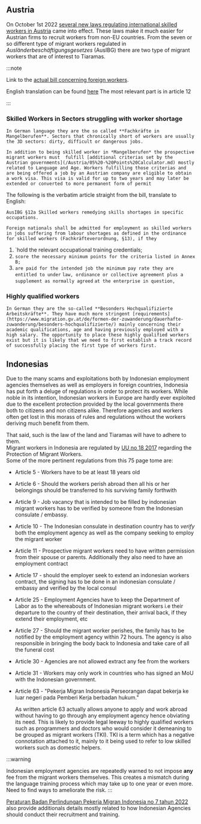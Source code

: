 ## Austria

On October 1st 2022 [several new laws regulating international skilled workers in Austria](https://www.workinaustria.com/blog/gesetzesreform-zur-rot-weiss-rot-karte-co/) came into effect. These laws make it much easier for Austrian firms to recruit workers from non-EU countries. From the seven or so different type of migrant workers regulated in *Ausländerbeschäftigungsgesetzes* (AusIBG) there are two type of migrant workers that are of interest to Tiaramas. 

:::note

Link to the [actual bill concerning foreign workers](https://www.jusline.at/gesetz/auslbg/gesamt).

English translation can be found [here](https://www.migration.gv.at/fileadmin/downloads/gesetzestexte/AuslBG_englisch_1_10_2017.pdf)
The most relevant part is in article 12

:::

### Skilled Workers in Sectors struggling with worker shortage

	In German language they are the so called **Fachkräfte in Mangelberufen**. Sectors that chronically short of workers are usually the 3D sectors: dirty, difficult or dangerous jobs. 
	
	In addition to being skilled worker in *Mangelberufen* the prospective migrant workers must  fulfill [additional criterias set by the Austrian governments](/Austria/05%20-%20Points%20Calculator.md) mostly related to Language and Age. Workers fulfilling those criterias and are being offered a job by an Austrian company are eligible to obtain a work visa. This visa is valid for up to two years and may later be extended or converted to more permanent form of permit 

The following is the verbatim article straight from the bill, translate to English:

`AusIBG §12a Skilled workers remedying skills shortages in specific occupations.`

`Foreign nationals shall be admitted for employment as skilled workers in jobs suffering from labour shortages as defined in the ordinance for skilled workers (Fachkräfteverordnung, §13), if they`

1. `hold the relevant occupational training credentials;
2. `score the necessary minimum points for the criteria listed in Annex B;`
3. `are paid for the intended job the minimum pay rate they are entitled to under`
`law, ordinance or collective agreement plus a supplement as normally agreed`
`at the enterprise in question,`

### Highly qualified workers

	In German they are the so-called **Besonders Hochqualifizierte Arbeitskräfte**. They have much more stringent [requirements](https://www.migration.gv.at/de/formen-der-zuwanderung/dauerhafte-zuwanderung/besonders-hochqualifizierte/) mainly concerning their academic qualifications, age and having previously employed with a high salary. The opportunity to place these highly qualified workers exist but it is likely that we need to first establish a track record of successfully placing the first type of workers first. 


## Indonesias

Due to the many scams and exploitations both by Indonesian employment agencies themselves as well as employers in foreign countries, Indonesia has put forth a deluge of regulations in order to protect its workers. While noble in its intention, Indonesian workers in Europe are hardly ever exploited due to the excellent protection provided by the local governments there both to citizens and non citizens alike. Therefore agencies and workers often get lost in this morass of rules and regulations without the workers deriving much benefit from them.

That said, such is the law of the land and Tiaramas will have to adhere to them.  
Migrant workers in Indonesia are regulated by [UU no 18 2017](https://peraturan.bpk.go.id/Details/64508/uu-no-18-tahun-2017) regarding the Protection of Migrant Workers.  
Some of the more pertinent regulations from this 75 page tome are:

- Article 5 - Workers have to be at least 18 years old 
- Article 6 - Should the workers perish abroad then all his or her belongings should be transferred to his surviving family forthwith
- Article 9 - Job vacancy that is intended to be filled by indonesian migrant workers has to be verified by someone from the Indonesian consulate / embassy. 
- Article 10 - The Indonesian consulate in destination country has to *verify* both the employment agency as well as the company seeking to employ the migrant worker 
- Article 11 - Prospective migrant workers need to have written permission from their spouse or parents. Additionally they also need to have an employment contract
- Article 17 - should the employer seek to extend an indonesian workers contract, the signing has to be done in an indonesian consulate / embassy and verified by the local consul
- Article 25 - Employment Agencies have to keep the Department of Labor as to the whereabouts of Indonesian migrant workers i.e their departure to the country of their destination, their arrival back, if they extend their employment, etc
- Article 27 - Should the migrant worker perishes, the family has to be notified by the employment agency within 72 hours. The agency is also responsible in bringing the body back to Indonesia and take care of all the funeral cost
- Article 30 - Agencies are not allowed extract any fee from the workers
- Article 31 - Workers may only work in countries who has signed an MoU with the Indonesian government.
- Article 63 - "Pekerja Migran Indonesia Perseorangan dapat bekerja ke luar negeri pada Pemberi Kerja berbadan hukum."
  
  As written article 63 actually allows anyone to apply and work abroad without having to go through any employment agency hence obviating its need. This is likely to provide legal leeway to highly qualified workers such as programmers and doctors who would consider it demeaning to be grouped as migrant workers (TKI). TKI is a term which has a negative connotation attached to it, mainly to it being used to refer to low skilled workers such as domestic helpers.

:::warning

Indonesian employment agencies are repeatedly warned to not impose **any** fee from the migrant workers themselves. This creates a mismatch during the language training process which may take up to one year or even more. Need to find ways to ameliorate the risk.
:::

[Peraturan Badan Perlindungan Pekerja Migran Indonesia no 7 tahun 2022](https://peraturan.bpk.go.id/Download/243924/PERBAN_Nomor_7_Tahun_2022.pdf) also provide additionals details mostly related to how Indonesian Agencies should conduct their recruitment and training.

